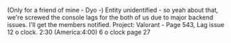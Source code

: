 (Only for a friend of mine - Dyo -)
Entity unidentified - so yeah about that, we're screwed the console lags for the both of us due to major backend issues. I'll get the members notified. 
Project: Valorant -  Page 543, Lag issue 12 o clock. 2:30 (America:4:00) 6 o clock page 27
